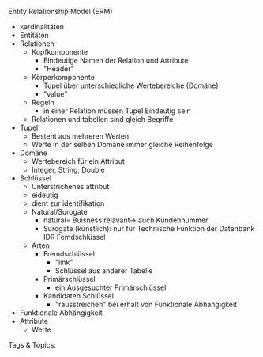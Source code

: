  Entity Relationship Model
  (ERM)
  - kardinalitäten
  - Entitäten
  - Relationen
    - Kopfkomponente
      - Eindeutige Namen der Relation und Attribute 
      - "Header"
    - Körperkomponente
      - Tupel über  unterschiedliche Wertebereiche (Domäne)
      - "value"
    - Regeln
      - in einer Relation müssen Tupel Eindeutig sein
    - Relationen und tabellen sind gleich
 Begriffe
  - Tupel
    - Besteht aus mehreren Werten
    - Werte in der selben Domäne immer gleiche Reihenfolge
  - Domäne
    - Wertebereich für ein Attribut
    - Integer, String, Double
  - Schlüssel
    - Unterstrichenes attribut
    - eideutig
    - dient zur identifikation
    - Natural/Surogate
      - natural= Buisness relavant-> auch Kundennummer
      - Surogate (künstlich): nur für Technische Funktion der Datenbank IDR Femdschlüssel
    - Arten
      - Fremdschlüssel
        - "link"
        - Schlüssel aus anderer Tabelle
      - Primärschlüssel
        - ein Ausgesuchter Primärschlüssel
      - Kandidaten Schlüssel
        - "rausstreichen"
  bei erhalt von Funktionale Abhängigkeit
  - Funktionale Abhängigkeit
  - Attribute
    - Werte

   Tags & Topics:
   